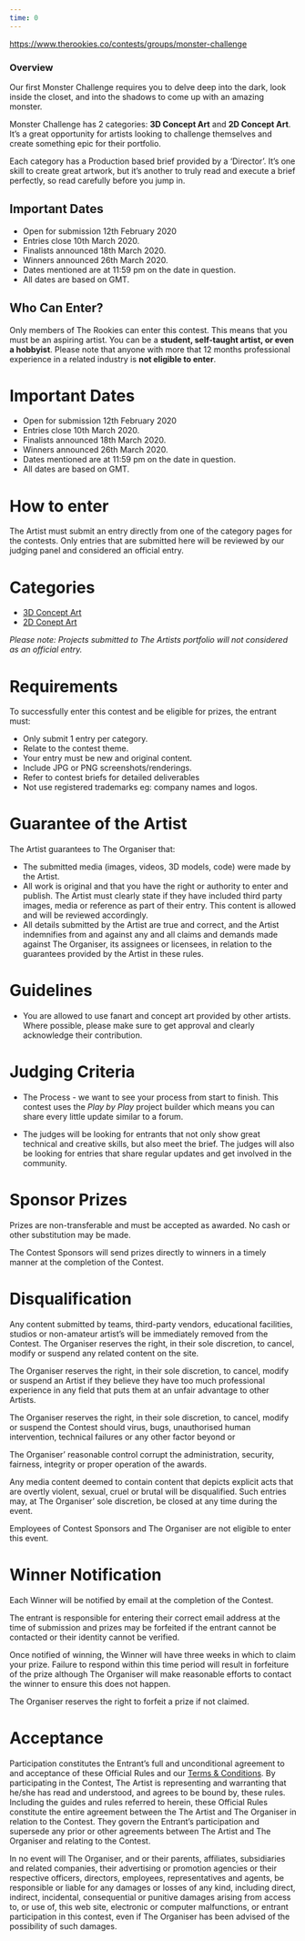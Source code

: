 ```yaml
---
time: 0
---
```

https://www.therookies.co/contests/groups/monster-challenge
### Overview

Our first Monster Challenge requires you to delve deep into the dark, look inside the closet, and into the shadows to come up with an amazing monster.

Monster Challenge has 2 categories: **3D Concept Art** and **2D Concept Art**. It’s a great opportunity for artists looking to challenge themselves and create something epic for their portfolio.

Each category has a Production based brief provided by a ‘Director’. It’s one skill to create great artwork, but it’s another to truly read and execute a brief perfectly, so read carefully before you jump in.

## Important Dates

- Open for submission 12th February 2020
- Entries close 10th March 2020.
- Finalists announced 18th March 2020.
- Winners announced 26th March 2020.
- Dates mentioned are at 11:59 pm on the date in question.
- All dates are based on GMT.

## Who Can Enter?

Only members of The Rookies can enter this contest. This means that you must be an aspiring artist. You can be a **student, self-taught artist, or even a hobbyist**. Please note that anyone with more that 12 months professional experience in a related industry is **not eligible to enter**.

# Important Dates

- Open for submission 12th February 2020
- Entries close 10th March 2020.
- Finalists announced 18th March 2020.
- Winners announced 26th March 2020.
- Dates mentioned are at 11:59 pm on the date in question.
- All dates are based on GMT.

# How to enter

The Artist must submit an entry directly from one of the category pages for the contests. Only entries that are submitted here will be reviewed by our judging panel and considered an official entry.

# Categories

- [3D Concept Art](https://www.therookies.co/contests/62)
- [2D Conept Art](https://www.therookies.co/contests/61)

_Please note: Projects submitted to The Artists portfolio will not considered as an official entry._

# Requirements

To successfully enter this contest and be eligible for prizes, the entrant must:

- Only submit 1 entry per category.
- Relate to the contest theme.
- Your entry must be new and original content.
- Include JPG or PNG screenshots/renderings.
- Refer to contest briefs for detailed deliverables
- Not use registered trademarks eg: company names and logos.

# Guarantee of the Artist

The Artist guarantees to The Organiser that:

- The submitted media (images, videos, 3D models, code) were made by the Artist.
- All work is original and that you have the right or authority to enter and publish. The Artist must clearly state if they have included third party images, media or reference as part of their entry. This content is allowed and will be reviewed accordingly.
- All details submitted by the Artist are true and correct, and the Artist indemnifies from and against any and all claims and demands made against The Organiser, its assignees or licensees, in relation to the guarantees provided by the Artist in these rules.

# Guidelines

- You are allowed to use fanart and concept art provided by other artists. Where possible, please make sure to get approval and clearly acknowledge their contribution.

# Judging Criteria

- The Process - we want to see your process from start to finish. This contest uses the _Play by Play_ project builder which means you can share every little update similar to a forum.
    
- The judges will be looking for entrants that not only show great technical and creative skills, but also meet the brief. The judges will also be looking for entries that share regular updates and get involved in the community.
    

# Sponsor Prizes

Prizes are non-transferable and must be accepted as awarded. No cash or other substitution may be made.

The Contest Sponsors will send prizes directly to winners in a timely manner at the completion of the Contest.

# Disqualification

Any content submitted by teams, third-party vendors, educational facilities, studios or non-amateur artist’s will be immediately removed from the Contest. The Organiser reserves the right, in their sole discretion, to cancel, modify or suspend any related content on the site.

The Organiser reserves the right, in their sole discretion, to cancel, modify or suspend an Artist if they believe they have too much professional experience in any field that puts them at an unfair advantage to other Artists.

The Organiser reserves the right, in their sole discretion, to cancel, modify or suspend the Contest should virus, bugs, unauthorised human intervention, technical failures or any other factor beyond or

The Organiser’ reasonable control corrupt the administration, security, fairness, integrity or proper operation of the awards.

Any media content deemed to contain content that depicts explicit acts that are overtly violent, sexual, cruel or brutal will be disqualified. Such entries may, at The Organiser’ sole discretion, be closed at any time during the event.

Employees of Contest Sponsors and The Organiser are not eligible to enter this event.

# Winner Notification

Each Winner will be notified by email at the completion of the Contest.

The entrant is responsible for entering their correct email address at the time of submission and prizes may be forfeited if the entrant cannot be contacted or their identity cannot be verified.

Once notified of winning, the Winner will have three weeks in which to claim your prize. Failure to respond within this time period will result in forfeiture of the prize although The Organiser will make reasonable efforts to contact the winner to ensure this does not happen.

The Organiser reserves the right to forfeit a prize if not claimed.

# Acceptance

Participation constitutes the Entrant’s full and unconditional agreement to and acceptance of these Official Rules and our [Terms & Conditions](https://www.therookies.co/about/terms_and_conditions). By participating in the Contest, The Artist is representing and warranting that he/she has read and understood, and agrees to be bound by, these rules. Including the guides and rules referred to herein, these Official Rules constitute the entire agreement between the The Artist and The Organiser in relation to the Contest. They govern the Entrant’s participation and supersede any prior or other agreements between The Artist and The Organiser and relating to the Contest.

In no event will The Organiser, and or their parents, affiliates, subsidiaries and related companies, their advertising or promotion agencies or their respective officers, directors, employees, representatives and agents, be responsible or liable for any damages or losses of any kind, including direct, indirect, incidental, consequential or punitive damages arising from access to, or use of, this web site, electronic or computer malfunctions, or entrant participation in this contest, even if The Organiser has been advised of the possibility of such damages.